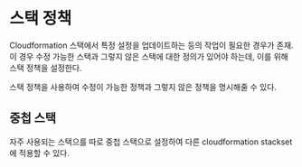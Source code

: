 
# 스택 정책

Cloudformation 스택에서 특정 설정을 업데이트하는 등의 작업이 필요한 경우가 존재. 이 경우 수정 가능한 스택과 그렇지 않은 스택에 대한 정의가 있어야 하는데, 이를 위해 스택 정책을 설정한다.

스택 정책을 사용하여 수정이 가능한 정책과 그렇지 않은 정책을 명시해줄 수 있다.


## 중첩 스택

자주 사용되는 스택으를 따로 중첩 스택으로 설정하여 다른 cloudformation stackset에 적용할 수 있다.